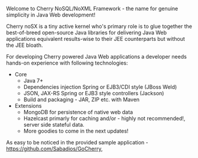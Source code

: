 Welcome to Cherry NoSQL/NoXML Framework - the name for genuine simplicity in Java Web development!

 Cherry noSX is a tiny active kernel who's primary role is to glue together the best-of-breed open-source Java libraries for delivering Java Web applications equivalent results-wise to their JEE counterparts but without the JEE bloath.  

   For developing Cherry powered Java Web applications a developer needs hands-on experience with following technologies: 
 * Core
   * Java 7+
   * Dependencies injection Spring or EJB3/CDI style (JBoss Weld)
   * JSON, JAX-RS Spring or EJB3 style controllers (Jackson)
   * Build and packaging  - JAR, ZIP etc. with Maven
 * Extensions
   * MongoDB for persistence of native web data
   * Hazelcast primarly for caching and/or - highly not recommended!, server side stateful data.
   * More goodies to come in the next updates!
   
  As easy to be noticed in the provided sample application - https://github.com/Sabadios/GoCherry, 
  
 



